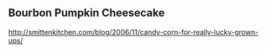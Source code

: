 ## Bourbon Pumpkin Cheesecake

http://smittenkitchen.com/blog/2006/11/candy-corn-for-really-lucky-grown-ups/
